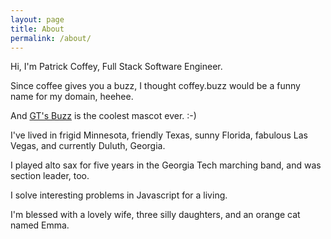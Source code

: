 ```yaml
---
layout: page
title: About
permalink: /about/
---
```


Hi, I'm Patrick Coffey, Full Stack Software Engineer.

Since coffee gives you a buzz, I thought coffey.buzz would be a funny name for my domain, heehee.

And [GT's Buzz](https://traditions.gatech.edu/buzz.html) is the coolest mascot ever. :-) 


I've lived in frigid Minnesota, friendly Texas, sunny Florida, fabulous Las Vegas, and currently Duluth, Georgia.

I played alto sax for five years in the Georgia Tech marching band, and was section leader, too.

I solve interesting problems in Javascript for a living.

I'm blessed with a lovely wife, three silly daughters, and an orange cat named Emma.

